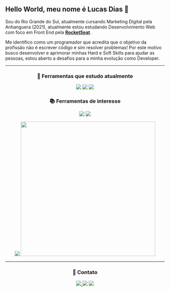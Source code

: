 ## Hello World, meu nome é Lucas Dias 👊

Sou do Rio Grande do Sul, atualmente cursando Marketing Digital pela Anhanguera (2021), atualmente estou estudando Desenvolvimento Web com foco em Front End pela  **[RocketSeat](https://rocketseat.com.br//)**.

Me identifico como um programador que acredita que o objetivo da profissão não é escrever código e sim resolver problemas! Por este motivo busco desenvolver e aprimorar minhas Hard e Soft Skills para ajudar as pessoas, estou aberto a desafios para a minha evolução como Developer.

---

<h3 align="center">🚀 Ferramentas que estudo atualmente</h3>
<p align="center">

<img src="https://img.shields.io/badge/-HTML5-ec6231.svg?logo=Html5&style=flat-square&logoColor=white" />
<img src="https://img.shields.io/badge/-CSS3-007acc.svg?logo=Css3&style=flat-square" />
<img src="https://img.shields.io/badge/-Javascript-FFD700.svg?logo=Javascript&style=flat-square&logoColor=white" />
</p>

<h3 align="center">📚 Ferramentas de interesse</h3>
<p align="center">

<img src="https://img.shields.io/badge/-Nodejs-43853d?style=flat-square&logo=Node.js&logoColor=white"  />
<img src="https://img.shields.io/badge/-ReactJs-61DAFB?logo=react&logoColor=white&style=flat-square" />


</p>
<p align="center">
 <img src="https://github-readme-stats.vercel.app/api/top-langs/?username=Lucass2021&layout=compact"/> 
 <img src="https://github-readme-stats.vercel.app/api?username=Lucass2021&show_icons=true&theme=radical" width="425px" />
</p>

---

<h3 align="center">📱 Contato </h3>
<p align="center">
<a href="mailto:lucas.allx@hotmail.com"> <img src="https://img.shields.io/badge/-Email-D14836.svg?logo=gmail&style=plastic&logoColor=white" /> </a>
<a href="https://www.linkedin.com/in/lucas-dias-da-silva-118954199/" target="blank"><img src="https://img.shields.io/badge/-LinkedIn-007acc.svg?logo=linkedin&style=plastic"></a>
<a href="https://www.instagram.com/lucas_miauu/" target="blank"><img src="https://img.shields.io/badge/-Instagram-F73776.svg?logo=instagram&style=plastic&logoColor=white"></a>
</p>

